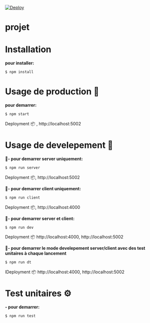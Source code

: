 [![Deploy](https://www.herokucdn.com/deploy/button.png)](https://heroku.com/deploy)

#  projet

# Installation
**pour installer:**
```bash
$ npm install
```

# Usage de production 🚀

**pour demarrer:**
```bash
$ npm start
```
Deployment  📦 , http://localhost:5002


# Usage de develepement 🔧

**📌- pour demarrer server uniquement:** 
```bash
$ npm run server
```
Deployment  📦, http://localhost:5002

**📌- pour demarrer client uniquement:**
```bash
$ npm run client
```
Deployment  📦, http://localhost:4000

**📌- pour demarrer server et client:**
```bash
$ npm run dev
```
Deployment  📦 http://localhost:4000, http://localhost:5002

**📌- pour demarrer le mode develepement server/client avec des test unitaires à chaque lancement**
```bash
$ npm run dt
```
lDeployment  📦 http://localhost:4000, http://localhost:5002 


# Test unitaires ⚙️
**- pour demarrer:**
```bash
$ npm run test
```



